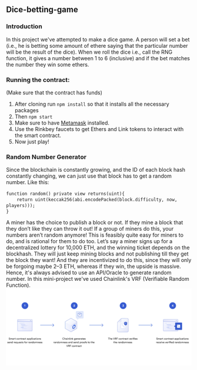 ## Dice-betting-game
### Introduction
In this project we've attempted to make a dice game. A person will set a bet (i.e., he is betting some amount of ethere saying that the particular number will be the 
result of the dice). When we roll the dice i.e., call the RNG function, it gives a number between 1 to 6 (inclusive) and if the bet matches the number
they win some ethers.

### Running the contract:
(Make sure that the contract has funds)
1.  After cloning run `npm install` so that it installs all the necessary packages
2.  Then `npm start`
3.  Make sure to have [Metamask](https://chrome.google.com/webstore/detail/metamask/nkbihfbeogaeaoehlefnkodbefgpgknn?hl=en) installed.
4.  Use the Rinkbey faucets to get Ethers and Link tokens to interact with the smart contract.
5.  Now just play!

### Random Number Generator
Since the blockchain is constantly growing, and the ID of each block hash constantly changing, we can just use that block has to get a random number. Like this:
```
function random() private view returns(uint){
    return uint(keccak256(abi.encodePacked(block.difficulty, now, players)));
}
```
A miner has the choice to publish a block or not. If they mine a block that they don’t like they can throw it out!
If a group of miners do this, your numbers aren’t random anymore! This is feasibly quite easy for miners to do, and is 
rational for them to do too. Let’s say a miner signs up for a decentralized lottery for 10,000 ETH, and the winning ticket depends on the blockhash. 
They will just keep mining blocks and not publishing till they get the block they want! And they are 
incentivized to do this, since they will only be forgoing maybe 2–3 ETH, whereas if they win, the upside is massive. 
Hence, it's always advised to use an API/Oracle to generate random number. In this mini-project we've used Chainlink's VRF (Verifiable Random Function).
![](images/chainlink.png)
